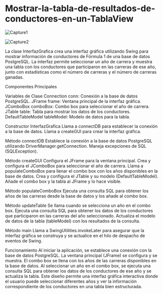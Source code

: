 # Mostrar-la-tabla-de-resultados-de-conductores-en-un-TablaView

![Capture1](https://github.com/josesamaniego14/Mostrar-la-tabla-de-resultados-de-conductores-en-un-TablaView/assets/169215284/f6bb75a3-723f-4288-8cc8-4993bba011e2)

![Capture2](https://github.com/josesamaniego14/Mostrar-la-tabla-de-resultados-de-conductores-en-un-TablaView/assets/169215284/81100fc8-461f-4043-84b6-668e5a37aa49)

La clase InterfazGrafica crea una interfaz gráfica utilizando Swing para mostrar información de conductores de Fórmula 1 de una base de datos PostgreSQL. La interfaz permite seleccionar un año de carrera y muestra una tabla con los conductores que participaron en las carreras de ese año, junto con estadísticas como el número de carreras y el número de carreras ganadas.

Componentes Principales

Variables de Clase
Connection conn: Conexión a la base de datos PostgreSQL.
JFrame frame: Ventana principal de la interfaz gráfica.
JComboBox<String> comboBox: Combo box para seleccionar el año de carrera.
JTable table: Tabla para mostrar los datos de los conductores.
DefaultTableModel tableModel: Modelo de datos para la tabla.

Constructor InterfazGrafica
Llama a connectDB para establecer la conexión a la base de datos.
Llama a createGUI para crear la interfaz gráfica.

Método connectDB
Establece la conexión a la base de datos PostgreSQL utilizando DriverManager.getConnection.
Maneja excepciones de SQL (SQLException).

Método createGUI
Configura el JFrame para la ventana principal.
Crea y configura el JComboBox para seleccionar el año de carrera.
Llama a populateComboBox para llenar el combo box con los años disponibles en la base de datos.
Crea y configura el JTable y su modelo (DefaultTableModel).
Añade el combo box y la tabla al JFrame y lo hace visible.

Método populateComboBox
Ejecuta una consulta SQL para obtener los años de las carreras desde la base de datos y los añade al combo box.

Método updateTable
Se llama cuando se selecciona un año en el combo box.
Ejecuta una consulta SQL para obtener los datos de los conductores que participaron en las carreras del año seleccionado.
Actualiza el modelo de datos de la tabla (tableModel) con los resultados de la consulta.

Método main
Llama a SwingUtilities.invokeLater para asegurar que la interfaz gráfica se construya y se actualice en el hilo de despacho de eventos de Swing.

Funcionamiento
Al iniciar la aplicación, se establece una conexión con la base de datos PostgreSQL.
La ventana principal (JFrame) se configura y se muestra.
El combo box se llena con los años de las carreras disponibles en la base de datos.
Al seleccionar un año en el combo box, se ejecuta una consulta SQL para obtener los datos de los conductores de ese año y se actualiza la tabla.
Este diseño permite una interfaz gráfica interactiva donde el usuario puede seleccionar diferentes años y ver la información correspondiente de los conductores en una tabla bien estructurada.

